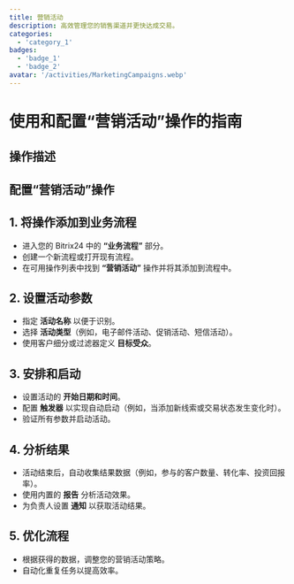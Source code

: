 ```yaml
---
title: 营销活动
description: 高效管理您的销售渠道并更快达成交易。
categories: 
  - 'category_1'
badges: 
  - 'badge_1'
  - 'badge_2'
avatar: '/activities/MarketingCampaigns.webp'
---
```

# 使用和配置“营销活动”操作的指南

## 操作描述

## **配置“营销活动”操作**

## 1. 将操作添加到业务流程
- 进入您的 Bitrix24 中的 **“业务流程”** 部分。
- 创建一个新流程或打开现有流程。
- 在可用操作列表中找到 **“营销活动”** 操作并将其添加到流程中。

## 2. 设置活动参数
- 指定 **活动名称** 以便于识别。
- 选择 **活动类型**（例如，电子邮件活动、促销活动、短信活动）。
- 使用客户细分或过滤器定义 **目标受众**。

## 3. 安排和启动
- 设置活动的 **开始日期和时间**。
- 配置 **触发器** 以实现自动启动（例如，当添加新线索或交易状态发生变化时）。
- 验证所有参数并启动活动。

## 4. 分析结果
- 活动结束后，自动收集结果数据（例如，参与的客户数量、转化率、投资回报率）。
- 使用内置的 **报告** 分析活动效果。
- 为负责人设置 **通知** 以获取活动结果。

## 5. 优化流程
- 根据获得的数据，调整您的营销活动策略。
- 自动化重复任务以提高效率。